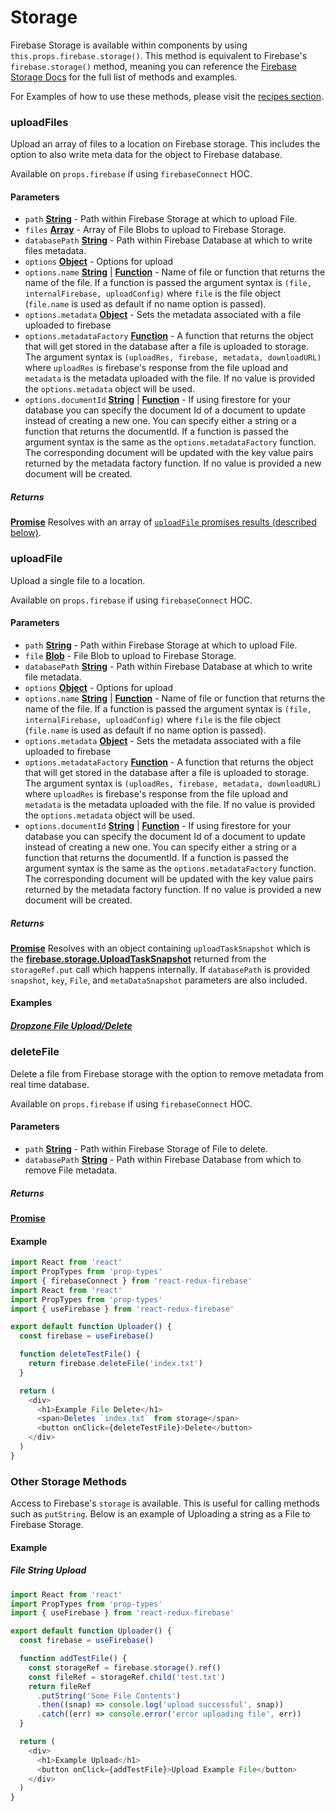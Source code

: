 # Storage

Firebase Storage is available within components by using `this.props.firebase.storage()`. This method is equivalent to Firebase's `firebase.storage()` method, meaning you can reference the [Firebase Storage Docs](https://firebase.google.com/docs/storage/web/upload-files) for the full list of methods and examples.

For Examples of how to use these methods, please visit the [recipes section](/docs/recipes).

### uploadFiles

Upload an array of files to a location on Firebase storage. This includes the option to also write meta data for the object to Firebase database.

Available on `props.firebase` if using `firebaseConnect` HOC.

#### Parameters

- `path` [**String**][string-url] - Path within Firebase Storage at which to upload File.
- `files` [**Array**][array-url] - Array of File Blobs to upload to Firebase Storage.
- `databasePath` [**String**][string-url] - Path within Firebase Database at which to write files metadata.
- `options` [**Object**][object-url] - Options for upload
- `options.name` [**String**][string-url] | [**Function**][function-url] - Name of file or function that returns the name of the file. If a function is passed the argument syntax is `(file, internalFirebase, uploadConfig)` where `file` is the file object (`file.name` is used as default if no name option is passed).
- `options.metadata` [**Object**][object-url] - Sets the metadata associated with a file uploaded to firebase
- `options.metadataFactory` [**Function**][function-url] - A function that returns the object that will get stored in the database after a file is uploaded to storage. The argument syntax is `(uploadRes, firebase, metadata, downloadURL)` where `uploadRes` is firebase's response from the file upload and `metadata` is the metadata uploaded with the file. If no value is provided the `options.metadata` object will be used.
- `options.documentId` [**String**][string-url] | [**Function**][function-url] - If using firestore for your database you can specify the document Id of a document to update instead of creating a new one. You can specify either a string or a function that returns the documentId. If a function is passed the argument syntax is the same as the `options.metadataFactory` function. The corresponding document will be updated with the key value pairs returned by the metadata factory function. If no value is provided a new document will be created.

##### Returns

[**Promise**][promise-url] Resolves with an array of [`uploadFile` promises results (described below)](#uploadFile).

### uploadFile

Upload a single file to a location.

Available on `props.firebase` if using `firebaseConnect` HOC.

#### Parameters

- `path` [**String**][string-url] - Path within Firebase Storage at which to upload File.
- `file` [**Blob**][blob-url] - File Blob to upload to Firebase Storage.
- `databasePath` [**String**][string-url] - Path within Firebase Database at which to write file metadata.
- `options` [**Object**][object-url] - Options for upload
- `options.name` [**String**][string-url] | [**Function**][function-url] - Name of file or function that returns the name of the file. If a function is passed the argument syntax is `(file, internalFirebase, uploadConfig)` where `file` is the file object (`file.name` is used as default if no name option is passed).
- `options.metadata` [**Object**][object-url] - Sets the metadata associated with a file uploaded to firebase
- `options.metadataFactory` [**Function**][function-url] - A function that returns the object that will get stored in the database after a file is uploaded to storage. The argument syntax is `(uploadRes, firebase, metadata, downloadURL)` where `uploadRes` is firebase's response from the file upload and `metadata` is the metadata uploaded with the file. If no value is provided the `options.metadata` object will be used.
- `options.documentId` [**String**][string-url] | [**Function**][function-url] - If using firestore for your database you can specify the document Id of a document to update instead of creating a new one. You can specify either a string or a function that returns the documentId. If a function is passed the argument syntax is the same as the `options.metadataFactory` function. The corresponding document will be updated with the key value pairs returned by the metadata factory function. If no value is provided a new document will be created.

##### Returns

[**Promise**][promise-url] Resolves with an object containing `uploadTaskSnapshot` which is the [**firebase.storage.UploadTaskSnapshot**][upload-task-snapshot-url] returned from the `storageRef.put` call which happens internally. If `databasePath` is provided `snapshot`, `key`, `File`, and `metaDataSnapshot` parameters are also included.

#### Examples

##### [Dropzone File Upload/Delete](/docs/recipes/upload.html#file-dragdrop-upload-with-delete)

### deleteFile

Delete a file from Firebase storage with the option to remove metadata from real time database.

Available on `props.firebase` if using `firebaseConnect` HOC.

#### Parameters

- `path` [**String**][string-url] - Path within Firebase Storage of File to delete.
- `databasePath` [**String**][string-url] - Path within Firebase Database from which to remove File metadata.

##### Returns

[**Promise**][promise-url]

#### Example

```javascript
import React from 'react'
import PropTypes from 'prop-types'
import { firebaseConnect } from 'react-redux-firebase'
import React from 'react'
import PropTypes from 'prop-types'
import { useFirebase } from 'react-redux-firebase'

export default function Uploader() {
  const firebase = useFirebase()

  function deleteTestFile() {
    return firebase.deleteFile('index.txt')
  }

  return (
    <div>
      <h1>Example File Delete</h1>
      <span>Deletes `index.txt` from storage</span>
      <button onClick={deleteTestFile}>Delete</button>
    </div>
  )
}
```

### Other Storage Methods

Access to Firebase's `storage` is available. This is useful for calling methods such as `putString`. Below is an example of Uploading a string as a File to Firebase Storage.

#### Example

##### File String Upload

```javascript
import React from 'react'
import PropTypes from 'prop-types'
import { useFirebase } from 'react-redux-firebase'

export default function Uploader() {
  const firebase = useFirebase()

  function addTestFile() {
    const storageRef = firebase.storage().ref()
    const fileRef = storageRef.child('test.txt')
    return fileRef
      .putString('Some File Contents')
      .then((snap) => console.log('upload successful', snap))
      .catch((err) => console.error('error uploading file', err))
  }

  return (
    <div>
      <h1>Example Upload</h1>
      <button onClick={addTestFile}>Upload Example File</button>
    </div>
  )
}
```

[promise-url]: https://developer.mozilla.org/en-US/docs/Web/JavaScript/Reference/Global_Objects/Promise
[string-url]: https://developer.mozilla.org/en-US/docs/Web/JavaScript/Reference/Global_Objects/String
[array-url]: https://developer.mozilla.org/en-US/docs/Web/JavaScript/Reference/Global_Objects/Array
[object-url]: https://developer.mozilla.org/en-US/docs/Web/JavaScript/Reference/Global_Objects/Object
[function-url]: https://developer.mozilla.org/en-US/docs/Web/JavaScript/Reference/Global_Objects/Function
[blob-url]: https://developer.mozilla.org/en-US/docs/Web/JavaScript/Reference/Global_Objects/Blob
[upload-task-snapshot-url]: https://firebase.google.com/docs/reference/js/firebase.storage.UploadTaskSnapshot

